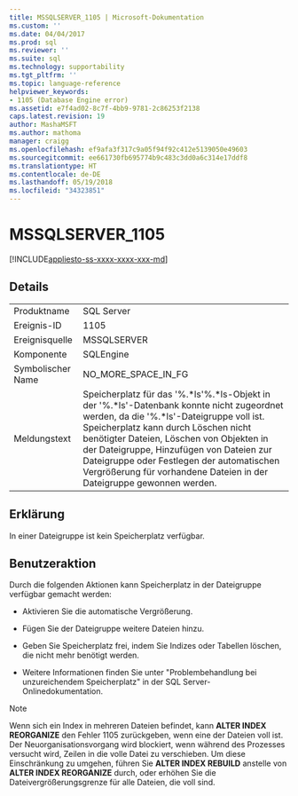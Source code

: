 ```yaml
---
title: MSSQLSERVER_1105 | Microsoft-Dokumentation
ms.custom: ''
ms.date: 04/04/2017
ms.prod: sql
ms.reviewer: ''
ms.suite: sql
ms.technology: supportability
ms.tgt_pltfrm: ''
ms.topic: language-reference
helpviewer_keywords:
- 1105 (Database Engine error)
ms.assetid: e7f4ad02-8c7f-4bb9-9781-2c86253f2138
caps.latest.revision: 19
author: MashaMSFT
ms.author: mathoma
manager: craigg
ms.openlocfilehash: ef9afa3f317c9a05f94f92c412e5139050e49603
ms.sourcegitcommit: ee661730fb695774b9c483c3dd0a6c314e17ddf8
ms.translationtype: HT
ms.contentlocale: de-DE
ms.lasthandoff: 05/19/2018
ms.locfileid: "34323851"
---
```

# <a name="mssqlserver1105"></a>MSSQLSERVER_1105
[!INCLUDE[appliesto-ss-xxxx-xxxx-xxx-md](../../includes/appliesto-ss-xxxx-xxxx-xxx-md.md)]
  
## <a name="details"></a>Details  
  
|||  
|-|-|  
|Produktname|SQL Server|  
|Ereignis-ID|1105|  
|Ereignisquelle|MSSQLSERVER|  
|Komponente|SQLEngine|  
|Symbolischer Name|NO_MORE_SPACE_IN_FG|  
|Meldungstext|Speicherplatz für das '%.*ls'%.\*ls-Objekt in der '%.\*ls'-Datenbank konnte nicht zugeordnet werden, da die '%.\*ls'-Dateigruppe voll ist. Speicherplatz kann durch Löschen nicht benötigter Dateien, Löschen von Objekten in der Dateigruppe, Hinzufügen von Dateien zur Dateigruppe oder Festlegen der automatischen Vergrößerung für vorhandene Dateien in der Dateigruppe gewonnen werden.|  
  
## <a name="explanation"></a>Erklärung  
In einer Dateigruppe ist kein Speicherplatz verfügbar.  
  
## <a name="user-action"></a>Benutzeraktion  
Durch die folgenden Aktionen kann Speicherplatz in der Dateigruppe verfügbar gemacht werden:  
  
-   Aktivieren Sie die automatische Vergrößerung.  
  
-   Fügen Sie der Dateigruppe weitere Dateien hinzu.  
  
-   Geben Sie Speicherplatz frei, indem Sie Indizes oder Tabellen löschen, die nicht mehr benötigt werden.  
  
-   Weitere Informationen finden Sie unter "Problembehandlung bei unzureichendem Speicherplatz" in der SQL Server-Onlinedokumentation.  
  
> [!NOTE]  
> Wenn sich ein Index in mehreren Dateien befindet, kann **ALTER INDEX REORGANIZE** den Fehler 1105 zurückgeben, wenn eine der Dateien voll ist. Der Neuorganisationsvorgang wird blockiert, wenn während des Prozesses versucht wird, Zeilen in die volle Datei zu verschieben. Um diese Einschränkung zu umgehen, führen Sie **ALTER INDEX REBUILD** anstelle von **ALTER INDEX REORGANIZE** durch, oder erhöhen Sie die Dateivergrößerungsgrenze für alle Dateien, die voll sind.  
  
